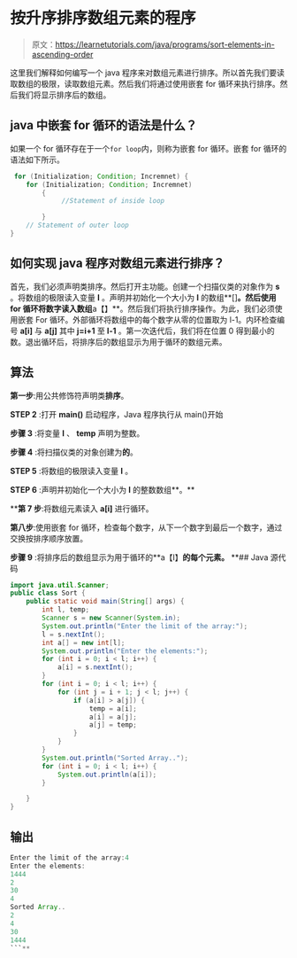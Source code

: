 # 按升序排序数组元素的程序

> 原文：<https://learnetutorials.com/java/programs/sort-elements-in-ascending-order>

这里我们解释如何编写一个 java 程序来对数组元素进行排序。所以首先我们要读取数组的极限，读取数组元素。然后我们将通过使用嵌套 for 循环来执行排序。然后我们将显示排序后的数组。

## java 中嵌套 for 循环的语法是什么？

如果一个 for 循环存在于一个`for loop`内，则称为嵌套 for 循环。嵌套 for 循环的语法如下所示。

```java
 for (Initialization; Condition; Incremnet) {
    for (Initialization; Condition; Incremnet)
        {
             //Statement of inside loop

        }
    // Statement of outer loop
} 

```

## 如何实现 java 程序对数组元素进行排序？

首先，我们必须声明类排序。然后打开主功能。创建一个扫描仪类的对象作为 **s** 。将数组的极限读入变量 **l** 。声明并初始化一个大小为 **l** 的数组**[]**。然后使用 for 循环将数字读入数组**a【】**。然后我们将执行排序操作。为此，我们必须使用嵌套 For 循环。外部循环将数组中的每个数字从零的位置取为 l-1。内环检查编号 **a[i]** 与 **a[j]** 其中 **j=i+1** 至 **l-1** 。第一次迭代后，我们将在位置 0 得到最小的数。退出循环后，将排序后的数组显示为用于循环的数组元素。

## 算法

**第一步**:用公共修饰符声明类**排序**。

**STEP 2** :打开 **main()** 启动程序，Java 程序执行从 main()开始

**步骤 3** :将变量 **l** 、 **temp** 声明为整数。

**步骤 4** :将扫描仪类的对象创建为**的**。

**STEP 5** :将数组的极限读入变量 **l** 。

**STEP 6** :声明并初始化一个大小为 **l** 的整数数组**。**

 ****第 7 步**:将数组元素读入 **a[i]** 进行循环。

**第八步**:使用嵌套 for 循环，检查每个数字，从下一个数字到最后一个数字，通过交换按排序顺序放置。

**步骤 9** :将排序后的数组显示为用于循环的**a【I】**的每个元素。**  **## Java 源代码

```java
import java.util.Scanner;
public class Sort {
    public static void main(String[] args) {
        int l, temp;
        Scanner s = new Scanner(System.in);
        System.out.println("Enter the limit of the array:");
        l = s.nextInt();
        int a[] = new int[l];
        System.out.println("Enter the elements:");
        for (int i = 0; i < l; i++) {
            a[i] = s.nextInt();
        }
        for (int i = 0; i < l; i++) {
            for (int j = i + 1; j < l; j++) {
                if (a[i] > a[j]) {
                    temp = a[i];
                    a[i] = a[j];
                    a[j] = temp;
                }
            }
        }
        System.out.println("Sorted Array..");
        for (int i = 0; i < l; i++) {
            System.out.println(a[i]);
        }

    }
}

```

## 输出

```java
Enter the limit of the array:4
Enter the elements:
1444
2
30
4
Sorted Array..
2
4
30
1444 
```**